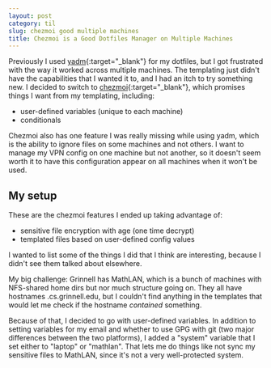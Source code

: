 ```yaml
---
layout: post
category: til
slug: chezmoi good multiple machines
title: Chezmoi is a Good Dotfiles Manager on Multiple Machines
---
```


Previously I used [yadm](https://yadm.io/){:target="_blank"} for my dotfiles, but 
I got frustrated with the way it worked across multiple machines. The templating
just didn't have the capabilities that I wanted it to, and I had an itch to try
something new. I decided to switch to [chezmoi](https://www.chezmoi.io/){:target="_blank"},
which promises things I want from my templating, including:

- user-defined variables (unique to each machine)
- conditionals

Chezmoi also has one feature I was really missing while using yadm, which is
the ability to ignore files on some machines and not others. I want to manage my
VPN config on one machine but not another, so it doesn't seem worth it to have this
configuration appear on all machines when it won't be used.

## My setup

These are the chezmoi features I ended up taking advantage of:
- sensitive file encryption with age (one time decrypt)
- templated files based on user-defined config values

I wanted to list some of the things I did that I think are interesting, because
I didn't see them talked about elsewhere.

My big challenge: Grinnell has MathLAN, which is a bunch of machines with NFS-shared
home dirs but nor much structure going on. They all have hostnames <something>.cs.grinnell.edu,
but I couldn't find anything in the templates that would let me check if the hostname *contained*
something.

Because of that, I decided to go with user-defined variables. In addition to setting variables for
my email and whether to use GPG with git (two major differences between the two platforms), I
added a "system" variable that I set either to "laptop" or "mathlan". That lets me do things like
not sync my sensitive files to MathLAN, since it's not a very well-protected system.
